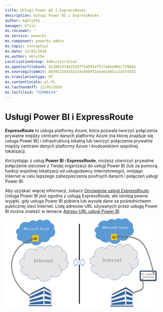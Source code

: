 ```yaml
---
title: Usługi Power BI i ExpressRoute
description: Usługi Power BI i ExpressRoute
author: mgblythe
manager: kfile
ms.reviewer: ''
ms.service: powerbi
ms.component: powerbi-admin
ms.topic: conceptual
ms.date: 12/03/2018
ms.author: mblythe
LocalizationGroup: Administration
ms.openlocfilehash: 62289c974e25207f3a991e7f17a0ee965c729b8a
ms.sourcegitcommit: b03912343a5a214c6bb972aaa6aa051c2a5f4332
ms.translationtype: HT
ms.contentlocale: pl-PL
ms.lasthandoff: 12/05/2018
ms.locfileid: "52900134"
---
```

# <a name="power-bi-and-expressroute"></a>Usługi Power BI i ExpressRoute

**ExpressRoute** to usługa platformy Azure, która pozwala tworzyć połączenia prywatne między centrami danych platformy Azure (na której znajduje się usługa Power BI) i infrastrukturą lokalną lub tworzyć połączenia prywatne między centrami danych platformy Azure i środowiskiem wspólnej lokalizacji.

Korzystając z usług **Power BI** i **ExpressRoute**, możesz utworzyć prywatne połączenie sieciowe z Twojej organizacji do usługi Power BI (lub za pomocą funkcji wspólnej lokalizacji od usługodawcy internetowego), omijając Internet w celu lepszego zabezpieczenia poufnych danych i połączeń usługi Power BI.

Aby uzyskać więcej informacji, zobacz [Omówienie usługi ExpressRoute](/azure/expressroute/expressroute-introduction). Usługa Power BI jest zgodna z usługą ExpressRoute, ale istnieją pewne wyjątki, gdy usługa Power BI pobiera lub wysyła dane za pośrednictwem publicznej sieci Internet. Listę adresów URL używanych przez usługę Power BI można znaleźć w temacie [Adresy URL usługi Power BI](power-bi-whitelist-urls.md).

![Diagram usługi ExpressRoute](media/service-admin-power-bi-expressroute/pbi_expressroute_1.png)